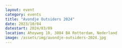 ```yaml
---
layout: event
category: events
title: "Avondje Outsiders 2024"
date: 2023/10/04
datestart: 2024/03/09
location: Ahoyweg 10, 3084 BA Rotterdam, Nederland
image: /assets/img/avondje-outsiders-2024.jpg
---
```

